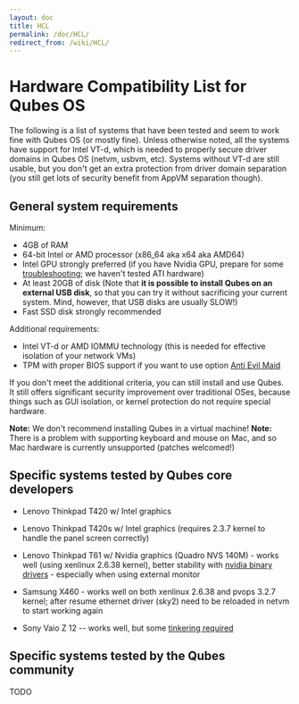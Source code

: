 ```yaml
---
layout: doc
title: HCL
permalink: /doc/HCL/
redirect_from: /wiki/HCL/
---
```


Hardware Compatibility List for Qubes OS
========================================

The following is a list of systems that have been tested and seem to work fine with Qubes OS (or mostly fine). Unless otherwise noted, all the systems have support for Intel VT-d, which is needed to properly secure driver domains in Qubes OS (netvm, usbvm, etc). Systems without VT-d are still usable, but you don't get an extra protection from driver domain separation (you still get lots of security benefit from AppVM separation though).

General system requirements
---------------------------

Minimum:

-   4GB of RAM
-   64-bit Intel or AMD processor (x86\_64 aka x64 aka AMD64)
-   Intel GPU strongly preferred (if you have Nvidia GPU, prepare for some [troubleshooting](/doc/InstallNvidiaDriver); we haven't tested ATI hardware)
-   At least 20GB of disk (Note that **it is possible to install Qubes on an external USB disk**, so that you can try it without sacrificing your current system. Mind, however, that USB disks are usually SLOW!)
-   Fast SSD disk strongly recommended

Additional requirements:

-   Intel VT-d or AMD IOMMU technology (this is needed for effective isolation of your network VMs)
-   TPM with proper BIOS support if you want to use option [Anti Evil Maid](http://theinvisiblethings.blogspot.com/2011/09/anti-evil-maid.html)

If you don't meet the additional criteria, you can still install and use Qubes. It still offers significant security improvement over traditional OSes, because things such as GUI isolation, or kernel protection do not require special hardware.

**Note:** We don't recommend installing Qubes in a virtual machine! **Note:** There is a problem with supporting keyboard and mouse on Mac, and so Mac hardware is currently unsupported (patches welcomed!)

Specific systems tested by Qubes core developers
------------------------------------------------

-   Lenovo Thinkpad T420 w/ Intel graphics
-   Lenovo Thinkpad T420s w/ Intel graphics (requires 2.3.7 kernel to handle the panel screen correctly)
-   Lenovo Thinkpad T61 w/ Nvidia graphics (Quadro NVS 140M) - works well (using xenlinux 2.6.38 kernel), better stability with [nvidia binary drivers](/doc/InstallNvidiaDriver) - especially when using external monitor

-   Samsung X460 - works well on both xenlinux 2.6.38 and pvops 3.2.7 kernel; after resume ethernet driver (sky2) need to be reloaded in netvm to start working again

-   Sony Vaio Z 12 -- works well, but some [tinkering required](/doc/SonyVaioTinkering)

Specific systems tested by the Qubes community
----------------------------------------------

TODO
